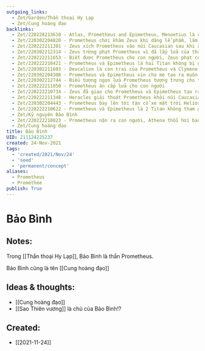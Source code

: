 ```yaml
---
outgoing_links:
  - Zet/Garden/Thần thoại Hy Lạp
  - Zet/Cung hoàng đạo
backlinks:
  - Zet/220228213610 - Atlas, Prometheus and Epimetheus, Menoetius là con của Oceanus và Tiên nữ Clymene
  - Zet/220302204820 - Prometheus chơi khăm Zeus khi dâng lễ phẩm, làm Zeus thù hằn Prometheus và cả con người
  - Zet/220222211201 - Zeus xích Prometheus vào núi Caucasian sau khi ăn cắp lửa cho con người
  - Zet/220302212314 - Zeus trừng phạt Prometheus vì đã lấy lửa của thần ban cho con người
  - Zet/220222211653 - Biết được Prometheus cho con người, Zeus phạt con người thông qua Pandora
  - Zet/220222210421 - Prometheus và Epimetheus là hai Titan không bị giam trong Tartarus
  - Zet/220302211603 - Deucalion là con trai của Prometheus và Clymene
  - Zet/220302204308 - Prometheus và Epimetheus xin cha mẹ tạo ra muôn loài và con người
  - Zet/220302212744 - Biểu tượng ngọn lửa Prometheus tượng trưng cho tự do, tiến bộ
  - Zet/220222211050 - Prometheus ăn cắp lửa cho con người
  - Zet/220222210734 - Zeus đã giao cho Prometheus và Epimetheus tạo ra con người
  - Zet/220222211348 - Heracles giải thoát Prometheus khỏi núi Caucasian
  - Zet/220302204443 - Prometheus bay lên tới tận cỗ xe mặt trời Helios để lấy cắp lửa cho con người
  - Zet/220222210622 - Prometheus và Epimetheus là 2 Titan không tham gia cuộc chiến với Olympus
  - Zet/Kỷ nguyên Bảo Bình
  - Zet/220222210823 - Prometheus nặn ra con người, Athena thổi hơi ban sự sống
  - Zet/Cung hoàng đạo
title: Bảo Bình
UID: 211124225237
created: 24-Nov-2021
tags:
  - 'created/2021/Nov/24'
  - 'seed'
  - 'permanent/concept'
aliases:
  - Prometheus
  - Prométhée
publish: True
---
```

# Bảo Bình

## Notes:
Trong [[Thần thoại Hy Lạp]], Bảo Bình là thần Prometheus.

Bảo Bình cũng là tên [[Cung hoàng đạo]]

## Ideas & thoughts:
- [[Cung hoàng đạo]]
- [[Sao Thiên vương]] là chủ của Bảo Bình!?

## Created:
- [[2021-11-24]]
